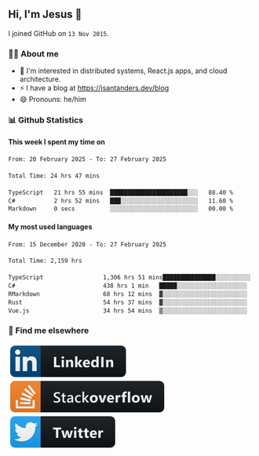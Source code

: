 ## Hi, I'm Jesus 👋

I joined GitHub on `13 Nov 2015`.

<!-- Talking about you -->

### 👨‍💻 About me

- 👦 I'm interested in distributed systems, React.js apps, and cloud architecture.
- ⚡️ I have a blog at <https://jsantanders.dev/blog>
- 😄 Pronouns: he/him

### 📊 Github Statistics

#### This week I spent my time on

<!--START_SECTION:weekly-->

```txt
From: 20 February 2025 - To: 27 February 2025

Total Time: 24 hrs 47 mins

TypeScript   21 hrs 55 mins  ██████████████████████░░░   88.40 %
C#           2 hrs 52 mins   ███░░░░░░░░░░░░░░░░░░░░░░   11.60 %
Markdown     0 secs          ░░░░░░░░░░░░░░░░░░░░░░░░░   00.00 %
```

<!--END_SECTION:weekly-->

#### My most used languages

<!--START_SECTION:alltime-->

```txt
From: 15 December 2020 - To: 27 February 2025

Total Time: 2,159 hrs

TypeScript                 1,306 hrs 51 mins███████████████░░░░░░░░░░   60.53 %
C#                         438 hrs 1 min   █████░░░░░░░░░░░░░░░░░░░░   20.29 %
RMarkdown                  68 hrs 12 mins  ▓░░░░░░░░░░░░░░░░░░░░░░░░   03.16 %
Rust                       54 hrs 37 mins  ▓░░░░░░░░░░░░░░░░░░░░░░░░   02.53 %
Vue.js                     34 hrs 54 mins  ▒░░░░░░░░░░░░░░░░░░░░░░░░   01.62 %
```

<!--END_SECTION:alltime-->

### 📢 Find me elsewhere

<p>
  <a target="_blank" href="https://linkedin.com/in/jsantanders">
    <img src="https://github.com/jsantanders/jsantanders/blob/master/img/linkedin.svg" alt="LinkedIn" style="vertical-align:top; margin:4px">
  </a>
  
  <a target="_blank" href="https://stackoverflow.com/users/7318331/jesus-santander">
    <img src="https://github.com/jsantanders/jsantanders/blob/master/img/stackoverflow.svg" alt="StackOverflow" style="vertical-align:top; margin:4px">
  </a>
  
  <a target="_blank" href="http://twitter.com/jsantanders">
    <img src="https://github.com/jsantanders/jsantanders/blob/master/img/twitter.svg" alt="Twitter" style="vertical-align:top; margin:4px">
  </a>
</p>
